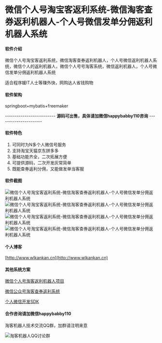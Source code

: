 # 微信个人号淘宝客返利系统-微信淘客查券返利机器人-个人号微信发单分佣返利机器人系统

#### 软件介绍
微信个人号淘宝客返利系统，微信淘客查券返利机器人，个人号微信返利机器人系统，微信个人的返利机器人，微信个人号号淘客系统，微信返利机器人，个人号微信发单分佣返利机器人系统

适合程序媛IT人士等赚外快，网购达人省钱购物

#### 软件架构

springboot+mybatis+freemaker

-------------------------- **源码可出售，具体请加微信happybabby110咨询** ----------------------

#### 软件特色

1.  可同时为N多个人微信号服务
2.  支持淘宝天猫京东拼多多
3.  基础功能齐全，二次拓展方便
4.  可提供源码，二次开发灰常简单
5.  既能查券返利分佣，又能做发单当客服

#### 软件截图

![微信个人号淘宝客返利系统-微信淘客查券返利机器人-个人号微信发单分佣返利机器人系统](https://images.gitee.com/uploads/images/2020/0427/120004_ff31ad70_4908820.jpeg "微信个人号淘宝客返利系统-微信淘客查券返利机器人-个人号微信发单分佣返利机器人系统.jpg")
![微信个人号淘宝客返利系统-微信淘客查券返利机器人-个人号微信发单分佣返利机器人系统](https://images.gitee.com/uploads/images/2020/0427/120017_26485b1f_4908820.jpeg "微信个人号淘宝客返利系统-微信淘客查券返利机器人-个人号微信发单分佣返利机器人系统.jpg")
![微信个人号淘宝客返利系统-微信淘客查券返利机器人-个人号微信发单分佣返利机器人系统](https://images.gitee.com/uploads/images/2020/0427/120024_f28087fc_4908820.jpeg "微信个人号淘宝客返利系统-微信淘客查券返利机器人-个人号微信发单分佣返利机器人系统.jpg")
![微信个人号淘宝客返利系统-微信淘客查券返利机器人-个人号微信发单分佣返利机器人系统](https://images.gitee.com/uploads/images/2020/0427/120034_b349807c_4908820.jpeg "微信个人号淘宝客返利系统-微信淘客查券返利机器人-个人号微信发单分佣返利机器人系统.jpg")


#### 个人博客

[http://www.wlkankan.cn](http://www.wlkankan.cn)


#### 其他系统方案

[微信个人号淘客返利机器人项目](https://gitee.com/tangjinjinwx/wechatbot)


[微信公众号淘客查券返利系统](https://gitee.com/tangjinjinwx/wechatfanli)


[个人微信开发SDK](https://gitee.com/tangjinjinwx/Public.WeChat.CRM.SDK/)


#### 合作咨询请加微信happybabby110

淘客机器人技术交流QQ群，加群请注明来意

![淘客机器人QQ讨论群](http://www.wlkankan.cn/image/201912/3098E71D26551D482FB4E91373C4B078.png "淘客机器人QQ讨论群")

